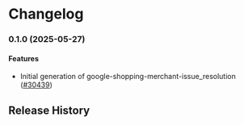 # Changelog

### 0.1.0 (2025-05-27)

#### Features

* Initial generation of google-shopping-merchant-issue_resolution ([#30439](https://github.com/googleapis/google-cloud-ruby/issues/30439)) 

## Release History
